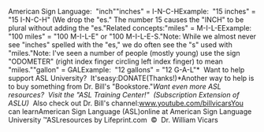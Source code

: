 American Sign Language:  "inch""inches" = I-N-C-HExample:  "15 inches" = "15 I-N-C-H" (We drop the "es." The number 15 causes the 
"INCH" to be plural without adding the "es."Related concepts:"miles" = M-I-L-EExample: "100 miles" = "100 M-I-L-E" or "100 M-I-L-E-S."Note: While we almost never see "inches" spelled with the "es," we do often see 
the "s" used with "miles."Note: I've seen a number of people (mostly young) use the sign "ODOMETER" 
(right index finger circling left index finger) to mean "miles.""gallon" = GALExample:  "12 gallons" = "12 G-A-L"* 
Want to help support ASL University?  It'seasy:DONATE(Thanks!)*Another way to help is to buy something from Dr. Bill's "Bookstore."*Want even more ASL resources?  Visit the "ASL Training Center!"  (Subscription 
Extension of ASLU)*  Also check out Dr. Bill's channel:www.youtube.com/billvicarsYou can learnAmerican Sign Language (ASL)online at American Sign Language University ™ASLresources by Lifeprint.com  ©  Dr. William Vicars